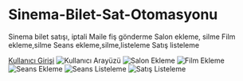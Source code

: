 # Sinema-Bilet-Sat-Otomasyonu 



Sinema bilet satışı, iptali
Maile fiş gönderme
Salon ekleme, silme
Film ekleme,silme
Seans ekleme,silme,listeleme
Satış listeleme




[Kullanıcı Girişi](https://user-images.githubusercontent.com/97384971/227981850-4acd8c11-e24f-437c-abca-8fc6c493fb18.jpg)
![Kullanıcı Arayüzü](https://user-images.githubusercontent.com/97384971/227981992-35c85a85-6686-4385-a527-6a3e457b43d5.jpg)
![Salon Ekleme](https://user-images.githubusercontent.com/97384971/227982342-b564ac2f-aa22-4259-a7a2-b9343d5b408d.jpg)
![Film Ekleme ](https://user-images.githubusercontent.com/97384971/227982431-fd5adcd0-16f9-492a-bf72-bdc297564ead.jpg)
![Seans Ekleme](https://user-images.githubusercontent.com/97384971/227982505-6a45851d-552b-4e1f-8d81-f6caeeba1aa0.jpg)
![Seans Listeleme](https://user-images.githubusercontent.com/97384971/227982569-bd62fe7e-4ab1-4516-b1d2-f06a9bfdc98b.jpg)
![Satış Listeleme](https://user-images.githubusercontent.com/97384971/227982648-09f30cab-ac32-47c8-8a1d-1427abf8e069.jpg)
